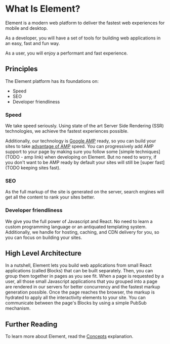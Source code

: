 # What Is Element?

Element is a modern web platform to deliver the fastest web experiences for mobile and desktop.

As a developer, you will have a set of tools for building web applications in an easy, fast and fun way.

As a user, you will enjoy a performant and fast experience.

## Principles

The Element platform has its foundations on:

- Speed
- SEO
- Developer friendliness

### Speed

We take speed seriously. Using state of the art Server Side Rendering (SSR) technologies, we achieve the fastest experiences possible.

Additionally, our technology is [Google AMP](https://developers.google.com/amp) ready, so you can build your sites to take 
[advantage of AMP](https://amp.dev/about/how-amp-works/) speed. You can progressively add AMP support to your page by making sure you follow
some [simple techniques](TODO - amp link) when developing on Element. But no need to worry, if you don't want to be AMP ready by
default your sites will still be [super fast](TODO keeping sites fast).

### SEO

As the full markup of the site is generated on the server, search engines will get all the content to rank your sites better.

### Developer friendliness

We give you the full power of Javascript and React. No need to learn a custom programming language or an antiquated templating system. Additionally, we
handle for hosting, caching, and CDN delivery for you, so you can focus on building your sites.

## High Level Architecture

In a nutshell, Element lets you build web applications from small React applications (called Blocks) that can be built separately. Then, you can group them
together in pages as you see fit. When a page is requested by a user, all those small Javascript applications that you grouped into a page are rendered in
our servers for better concurrency and the fastest markup generation possible. Once the page reaches the browser, the markup is hydrated to apply all the 
interactivity elements to your site. You can communicate between the page's Blocks by using a simple PubSub mechanism.

## Further Reading

To learn more about Element, read the [Concepts](/explanations/element-concepts) explanation.
